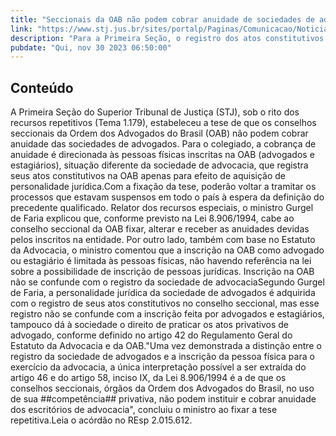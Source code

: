 ```yaml
---
title: "Seccionais da OAB não podem cobrar anuidade de sociedades de advogados, define repetitivo"
link: "https://www.stj.jus.br/sites/portalp/Paginas/Comunicacao/Noticias/2023/30112023-Seccionais-da-OAB-nao-podem-cobrar-anuidade-de-sociedades-de-advogados--define-repetitivo.aspx"
description: "Para a Primeira Seção, o registro dos atos constitutivos da sociedade na OAB não se confunde com a inscrição de advogados e estagiários, que é limitada a pessoas físicas."
pubdate: "Qui, nov 30 2023 06:50:00"
---
```


## Conteúdo

​A Primeira Seção do Superior Tribunal de Justiça (STJ), sob o rito dos recursos repetitivos (Tema 1.179), estabeleceu a tese de que os conselhos seccionais da Ordem dos Advogados do Brasil (OAB) não podem cobrar anuidade das sociedades de advogados. Para o colegiado, a cobrança de anuidade é direcionada às pessoas físicas inscritas na OAB (advogados e estagiários), situação diferente da sociedade de advocacia, que registra seus atos constitutivos na OAB apenas para efeito de aquisição de personalidade jurídica.Com a fixação da tese, poderão voltar a tramitar os processos que estavam suspensos em todo o país à espera da definição do precedente qualificado. Relator dos recursos especiais, o ministro Gurgel de Faria explicou que, conforme previsto na Lei 8.906/1994, cabe ao conselho seccional da OAB fixar, alterar e receber as anuidades devidas pelos inscritos na entidade. Por outro lado, também com base no Estatuto da Advocacia, o ministro comentou que a inscrição na OAB como advogado ou estagiário é limitada às pessoas físicas, não havendo referência na lei sobre a possibilidade de inscrição de pessoas jurídicas. Inscrição na OAB não se confunde com o registro da sociedade de advocaciaSegundo Gurgel de Faria, a personalidade jurídica da sociedade de advogados é adquirida com o registro de seus atos constitutivos no conselho seccional, mas esse registro não se confunde com a inscrição feita por advogados e estagiários, tampouco dá à sociedade o direito de praticar os atos privativos de advogado, conforme definido no artigo 42 do Regulamento Geral do Estatuto da Advocacia e da OAB."Uma vez demonstrada a distinção entre o registro da sociedade de advogados e a inscrição da pessoa física para o exercício da advocacia, a única interpretação possível a ser extraída do artigo 46 e do artigo 58, inciso IX, da Lei 8.906/1994 é a de que os conselhos seccionais, órgãos da Ordem dos Advogados do Brasil, no uso de sua ##competência## privativa, não podem instituir e cobrar anuidade dos escritórios de advocacia", concluiu o ministro ao fixar a tese repetitiva.Leia o acórdão no REsp 2.015.612. 
